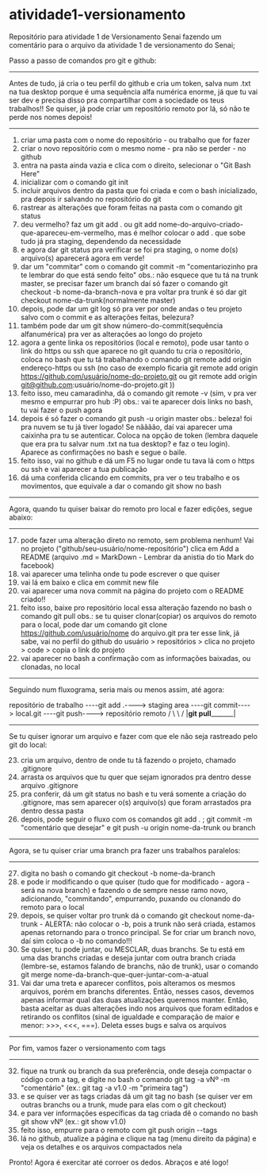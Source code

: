 # atividade1-versionamento
Repositório para atividade 1 de Versionamento Senai
fazendo um comentário para o arquivo da atividade 1 de versionamento do Senai;

Passo a passo de comandos pro git e github:  
____________________________________________________________________

Antes de tudo, já cria o teu perfil do github e cria um token, salva num .txt na tua desktop porque é uma sequência alfa numérica enorme, já que tu vai 
ser dev e precisa disso pra compartilhar com a sociedade os teus trabalhos!!
Se quiser, já pode criar um repositório remoto por lá, só não te perde nos nomes depois!
____________________________________________________________________

1) criar uma pasta com o nome do repositório - ou trabalho que for fazer
2) criar o novo repositório com o mesmo nome - pra não se perder - no github
3) entra na pasta ainda vazia e clica com o direito, selecionar o "Git Bash Here"
4) inicializar com o comando git init
5) incluir arquivos dentro da pasta que foi criada e com o bash inicializado, pra depois ir salvando no repositório do git
6) rastrear as alterações que foram feitas na pasta com o comando git status
7) deu vermelho? faz um git add . ou git add nome-do-arquivo-criado-que-apareceu-em-vermelho, mas é melhor colocar o add . que sobe tudo já pra staging, dependendo da necessidade
8) e agora dar git status pra verificar se foi pra staging, o nome do(s) arquivo(s) aparecerá agora em verde!
9) dar um "commitar" com o comando git commit -m "comentariozinho pra te lembrar do que está sendo feito"
obs.: não esquece que tu tá na trunk master, se precisar fazer um branch daí só fazer o comando git checkout -b nome-da-branch-nova e pra voltar pra trunk é só 
dar git checkout nome-da-trunk(normalmente master)
10) depois, pode dar um git log só pra ver por onde andas o teu projeto salvo com o commit e as alterações feitas, belezura?
11) também pode dar um git show número-do-commit(sequência alfanumérica) pra ver as alterações ao longo do projeto
12) agora a gente linka os repositórios (local e remoto), pode usar tanto o link do https ou ssh que aparece no git quando tu cria o repositório, coloca 
no bash que tu tá trabalhando o comando git remote add origin endereço-https ou ssh (no caso de exemplo ficaria git remote add origin https://github.com/usuário/nome-do-projeto.git ou git remote add origin git@github.com:usuário/nome-do-projeto.git ))
13) feito isso, meu camaradinha, dá o comando git remote -v (sim, v pra ver mesmo e empurrar pro hub :P)
obs.: vai te aparecer dois links no bash, tu vai fazer o push agora
14) depois é só fazer o comando git push -u origin master
obs.: beleza! foi pra nuvem se tu já tiver logado! Se nãããão, daí vai aparecer uma caixinha pra tu se autenticar.
Coloca na opção de token (lembra daquele que era pra tu salvar num .txt na tua desktop? e faz o teu login). Aparece as confirmações no bash e segue o baile.
15) feito isso, vai no github e dá um F5 no lugar onde tu tava lá com o https ou ssh e vai aparecer a tua publicação
16) dá uma conferida clicando em commits, pra ver o teu trabalho e os movimentos, que equivale a dar o comando git show no bash
____________________________________________________________________
 
Agora, quando tu quiser baixar do remoto pro local e fazer edições, segue abaixo:
____________________________________________________________________

17) pode fazer uma alteração direto no remoto, sem problema nenhum! Vai no projeto ("github/seu-usuário/nome-repositório") 
clica em Add a README (arquivo .md = MarkDown - Lembrar da anistia do tio Mark do facebook)
18) vai aparecer uma telinha onde tu pode escrever o que quiser
19) vai lá em baixo e clica em commit new file
20) vai aparecer uma nova commit na página do projeto com o README criado!!
21) feito isso, baixe pro repositório local essa alteração fazendo no bash o comando git pull
obs.: se tu quiser clonar(copiar) os arquivos do remoto para o local, pode dar um comando git clone https://github.com/usuário/nome do arquivo.git 
pra ter esse link, já sabe, vai no perfil do github do usuário > repositórios > clica no projeto > code > copia o link do projeto 
22) vai aparecer no bash a confirmação com as informações baixadas, ou clonadas, no local

****************************************************************************************************************************

Seguindo num fluxograma, seria mais ou menos assim, até agora:

repositório de trabalho ----git add .----> staging area ----git commit----> local.git ----git push----> repositório remoto
        / \                                                                                                     \ /
         |____________________________________________git pull___________________________________________________|

****************************************************************************************************************************

Se tu quiser ignorar um arquivo e fazer com que ele não seja rastreado pelo git do local:

23) cria um arquivo, dentro de onde tu tá fazendo o projeto, chamado .gitignore
24) arrasta os arquivos que tu quer que sejam ignorados pra dentro desse arquivo .gitignore
25) pra conferir, dá um git status no bash e tu verá somente a criação do .gitignore, mas sem aparecer o(s) arquivo(s) que foram
arrastados pra dentro dessa pasta
26) depois, pode seguir o fluxo com os comandos git add . ; git commit -m "comentário que desejar" e
git push -u origin nome-da-trunk ou branch
____________________________________________________________________

Agora, se tu quiser criar uma branch pra fazer uns trabalhos paralelos:
____________________________________________________________________

27) digita no bash o comando git checkout -b nome-da-branch
28) e pode ir modificando o que quiser (tudo que for modificado - agora - será na nova branch) e fazendo o de sempre nesse
ramo novo, adicionando, "commitando", empurrando, puxando ou clonando do 
remoto para o local
29) depois, se quiser voltar pro trunk dá o comando git checkout nome-da-trunk - ALERTA: não colocar o -b, pois a trunk não será 
criada, estamos apenas retornando para o tronco principal. Se for criar um branch novo, daí sim coloca o -b no comando!!!
30) Se quiser, tu pode juntar, ou MESCLAR, duas branchs. Se tu está em uma das branchs criadas e deseja juntar com outra branch
criada (lembre-se, estamos falando de branchs, não de trunk), usar o comando git merge nome-da-branch-que-quer-juntar-com-a-atual
31) Vai dar uma treta e aparecer conflitos, pois alteramos os mesmos arquivos, porém em branchs diferentes. Então, nesses casos,
devemos apenas informar qual das duas atualizações queremos manter. Então, basta aceitar as duas alterações indo nos arquivos que
foram editados e retirando os conflitos (sinal de igualdade e comparação de maior e menor: >>>, <<<, ===). Deleta esses bugs e salva
os arquivos
____________________________________________________________________

Por fim, vamos fazer o versionamento com tags
____________________________________________________________________

32) fique na trunk ou branch da sua preferência, onde deseja compactar o código com a tag, e digite no bash 
o comando git tag -a vNº -m "comentário" (ex.: git tag -a v1.0 -m "primeira tag")
33) e se quiser ver as tags criadas dá um git tag no bash (se quiser ver em outras branchs ou a trunk, mude para elas com o git checkout)
34) e para ver informações específicas da tag criada dê o comando no bash git show vNº (ex.: git show v1.0)
35) feito isso, empurre para o remoto com git push origin --tags
36) lá no github, atualize a página e clique na tag (menu direito da página) e veja os detalhes e os arquivos compactados nela

Pronto! Agora é exercitar até corroer os dedos. Abraços e até logo!












